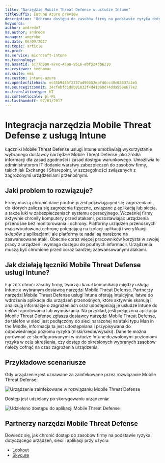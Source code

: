 ```yaml
---
title: "Narzędzie Mobile Threat Defense w usłudze Intune"
titleSuffix: Intune Azure preview
description: "Ochrona dostępu do zasobów firmy na podstawie ryzyka dotyczącego urządzeń"
keywords: 
author: andredm7
ms.author: andredm
manager: angrobe
ms.date: 06/09/2017
ms.topic: article
ms.prod: 
ms.service: microsoft-intune
ms.technology: 
ms.assetid: ac77b590-a7ec-45a0-9516-ebf5243b6210
ms.reviewer: heenamac
ms.suite: ems
ms.custom: intune-azure
ms.openlocfilehash: ec45b9445f2737ad99852ebf46cc40c03537a2e5
ms.sourcegitcommit: 34cfebfc1d8b81032f4d41869d74dda559e677e2
ms.translationtype: HT
ms.contentlocale: pl-PL
ms.lasthandoff: 07/01/2017
---
```

# <a name="mobile-threat-defense-integration-with-intune"></a>Integracja narzędzia Mobile Threat Defense z usługą Intune


Łączniki Mobile Threat Defense usługi Intune umożliwiają wykorzystanie wybranego dostawcy narzędzie Mobile Threat Defense jako źródła informacji dla zasad zgodności i zasad dostępu warunkowego. Umożliwia to administratorom IT dodanie warstwy zabezpieczeń do zasobów firmy, takich jak Exchange i Sharepoint, w szczególności związanych z zagrożonymi urządzeniami przenośnymi.

## <a name="what-problem-does-this-solve"></a>Jaki problem to rozwiązuje?

Firmy muszą chronić dane poufne przed pojawiającymi się zagrożeniami, do których zalicza się zagrożenia fizyczne, związane z aplikacją lub siecią, a także luki w zabezpieczeniach systemu operacyjnego.
Wcześniej firmy aktywnie chroniły komputery przed atakami, pozostawiając urządzenia przenośne bez monitorowania i ochrony. Platformy urządzeń przenośnych mają wbudowaną ochronę polegającą na izolacji aplikacji i weryfikacji sklepów z aplikacjami, ale platformy te nadal są narażone na zaawansowane ataki. Obecnie coraz więcej pracowników korzysta w swojej pracy z urządzeń i wymaga dostępu do poufnych informacji. Urządzenia muszą być chronione przed coraz bardziej zaawansowanymi atakami.

## <a name="how-the-intune-mobile-threat-defense-connectors-work"></a>Jak działają łączniki Mobile Threat Defense usługi Intune?

Łącznik chroni zasoby firmy, tworząc kanał komunikacji między usługą Intune a wybranym dostawcą narzędzi Mobile Threat Defense. Partnerzy narzędzi Mobile Threat Defense usługi Intune oferują intuicyjne, łatwe do wdrożenia aplikacje dla urządzeń przenośnych, które aktywnie skanują i analizują informacje o zagrożeniach oraz udostępniają je usłudze Intune do celów raportowania lub wymuszania. Na przykład, jeśli połączona aplikacja Mobile Threat Defense zgłasza dostawcy narzędzi Mobile Threat Defense, że telefon w sieci jest podłączony do sieci narażonej na ataki typu Man in the Middle, informacja ta jest udostępniana i przypisywana do odpowiedniego poziomu ryzyka (niski/średni/wysoki). Dane te można porównać ze skonfigurowanymi w usłudze Intune dozwolonymi poziomami ryzyka w celu określenia, czy dostęp do określonych wybranych zasobów należy cofnąć na czas zagrożenia urządzenia.

## <a name="sample-scenarios"></a>Przykładowe scenariusze

Gdy urządzenie jest uznawane za zainfekowane przez rozwiązanie Mobile Threat Defense:

![Urządzenie zainfekowane w rozwiązaniu Mobile Threat Defense](./media/MTD-image-1.png)

Dostęp jest udzielany po skorygowaniu urządzenia:

![Udzielono dostępu do aplikacji Mobile Threat Defense](./media/MTD-image-2.png)

## <a name="mobile-threat-defense-partners"></a>Partnerzy narzędzi Mobile Threat Defense

Dowiedz się, jak chronić dostęp do zasobów firmy na podstawie ryzyka dotyczącego urządzeń, sieci i aplikacji przy użyciu:

- [Lookout](lookout-mobile-threat-defense-connector.md)
- [Skycure](skycure-mobile-threat-defense-connector.md)